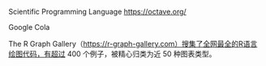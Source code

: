 Scientific Programming Language
https://octave.org/

 Google Cola

The R Graph Gallery（https://r-graph-gallery.com）搜集了全网最全的R语言绘图代码，有超过 400 个例子，被精心归类为近 50 种图表类型。